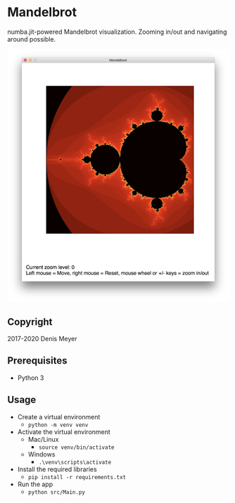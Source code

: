 # Mandelbrot

numba.jit-powered Mandelbrot visualization. Zooming in/out and navigating around possible.

![Main GUI](screenshots/mandelbrot_ui.png "Main GUI")

## Copyright

2017-2020 Denis Meyer

## Prerequisites

* Python 3

## Usage

* Create a virtual environment
  * `python -m venv venv`
* Activate the virtual environment
  * Mac/Linux
    * `source venv/bin/activate`
  * Windows
    * `.\venv\scripts\activate`
* Install the required libraries
  * `pip install -r requirements.txt`
* Run the app
  * `python src/Main.py`
